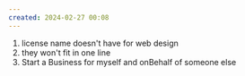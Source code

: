 ```yaml
---
created: 2024-02-27 00:08
---
```

1. license name doesn't have for web design
2. they won't fit in one line
3. Start a Business for myself and onBehalf of someone else
